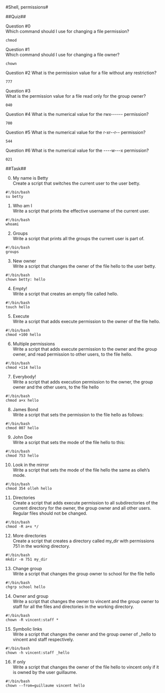 #Shell, permissions#

##Quiz##

Question #0  
Which command should I use for changing a file permission?  
```
chmod  
```
Question #1  
Which command should I use for changing a file owner?
```
chown  
```
Question #2
What is the permission value for a file without any restriction?
```
777
```
Question #3  
What is the permission value for a file read only for the group owner?
```
040
```
Question #4
What is the numerical value for the rwx------ permission?
```
700
```
Question #5
What is the numerical value for the r-xr--r-- permission?
```
544
```
Question #6
What is the numerical value for the ----w---x permission?
```
021
```
##Task##  

0. My name is Betty  
Create a script that switches the current user to the user betty.
```
#!/bin/bash
su betty
```
  
1. Who am I  
Write a script that prints the effective username of the current user.
```
#!/bin/bash
whoami
```

2. Groups  
Write a script that prints all the groups the current user is part of.
```
#!/bin/bash
groups
```

3. New owner  
Write a script that changes the owner of the file hello to the user betty.
```
#!/bin/bash
chown betty: hello
```

4. Empty!  
Write a script that creates an empty file called hello.
```
#!/bin/bash
touch hello
```

5. Execute  
Write a script that adds execute permission to the owner of the file hello.
```
#!/bin/bash
chmod +100 hello
```

6. Multiple permissions  
Write a script that adds execute permission to the owner and the group owner, and read permission to other users, to the file hello.
```
#!/bin/bash
chmod +114 hello
```

7. Everybody!  
Write a script that adds execution permission to the owner, the group owner and the other users, to the file hello
```
#!/bin/bash
chmod a+x hello
```

8. James Bond  
Write a script that sets the permission to the file hello as follows:
```
#!/bin/bash
chmod 007 hello
```

9. John Doe  
Write a script that sets the mode of the file hello to this:
```
#!/bin/bash
chmod 753 hello
```

10. Look in the mirror  
Write a script that sets the mode of the file hello the same as olleh’s mode.
```
#!/bin/bash
chmod 354 olleh hello
```

11. Directories  
Create a script that adds execute permission to all subdirectories of the current directory for the owner, the group owner and all other users. Regular files should not be changed.
```
#!/bin/bash
chmod -R a+x */
```

12. More directories  
Create a script that creates a directory called my_dir with permissions 751 in the working directory.
```
#!/bin/bash
mkdir -m 751 my_dir
```

13. Change group  
Write a script that changes the group owner to school for the file hello
```
#!/bin/bash
chgrp school hello
```

14. Owner and group  
Write a script that changes the owner to vincent and the group owner to staff for all the files and directories in the working directory.
```
#!/bin/bash
chown -R vincent:staff *
```

15. Symbolic links  
Write a script that changes the owner and the group owner of _hello to vincent and staff respectively.
```
#!/bin/bash
chown -h vincent:staff _hello
```

16. If only  
Write a script that changes the owner of the file hello to vincent only if it is owned by the user guillaume.
```
#!/bin/bash
chown --from=guillaume vincent hello
```
